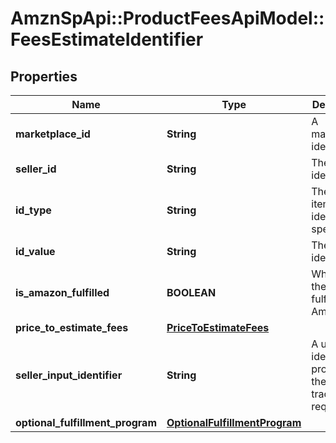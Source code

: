 # AmznSpApi::ProductFeesApiModel::FeesEstimateIdentifier

## Properties
Name | Type | Description | Notes
------------ | ------------- | ------------- | -------------
**marketplace_id** | **String** | A marketplace identifier. | [optional] 
**seller_id** | **String** | The seller identifier. | [optional] 
**id_type** | **String** | The type of item identifier specified. | [optional] 
**id_value** | **String** | The item identifier. | [optional] 
**is_amazon_fulfilled** | **BOOLEAN** | When true, the offer is fulfilled by Amazon. | [optional] 
**price_to_estimate_fees** | [**PriceToEstimateFees**](PriceToEstimateFees.md) |  | [optional] 
**seller_input_identifier** | **String** | A unique identifier provided by the caller to track this request. | [optional] 
**optional_fulfillment_program** | [**OptionalFulfillmentProgram**](OptionalFulfillmentProgram.md) |  | [optional] 


